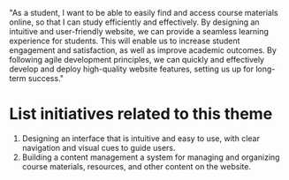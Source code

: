 "As a student, I want to be able to easily find and access course materials online, so that I can study efficiently and effectively. By designing an intuitive and user-friendly website, we can provide a seamless learning experience for students. This will enable us to increase student engagement and satisfaction, as well as improve academic outcomes. By following agile development principles, we can quickly and effectively develop and deploy high-quality website features, setting us up for long-term success."


# List initiatives related to this theme
1. Designing an interface that is intuitive and easy to use, with clear navigation and visual cues to guide users.
2. Building a content management a system for managing and organizing course materials, resources, and other content on the website.
